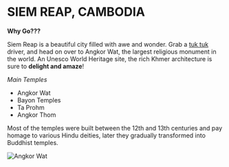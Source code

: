 # SIEM REAP, CAMBODIA

**Why Go???**

Siem Reap is a beautiful city filled with awe and wonder. Grab a [tuk tuk](http://static.movetocambodia.com/uploads/phnom-penh-tuk-tuk-driver-ken.jpg) driver, and head on over to Angkor Wat, the largest religious monument in the world.  An Unesco World Heritage site, the rich Khmer architecture is sure to **delight and amaze**!

_Main Temples_

* Angkor Wat
* Bayon Temples
* Ta Prohm
* Angkor Thom

Most of the temples were built between the 12th and 13th centuries and pay homage to various Hindu deities, later they gradually transformed into Buddhist temples.

![Angkor Wat](http://images.adsttc.com/media/images/562d/9db8/e58e/ce22/ae00/023d/newsletter/5148522141_61fc7803d4_o.jpg?1445830066)
